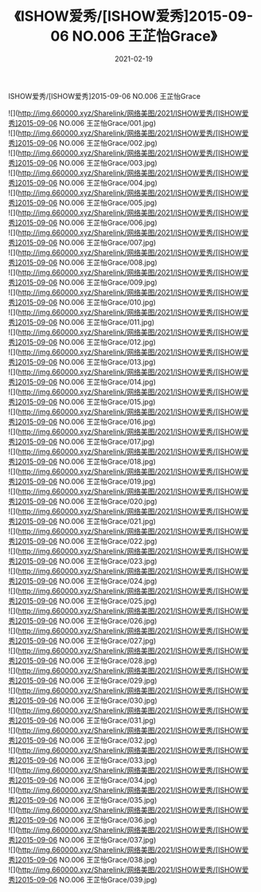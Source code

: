 ﻿---
layout: post
title:  《ISHOW爱秀/[ISHOW爱秀]2015-09-06 NO.006 王芷怡Grace》
date:   2021-02-19
img: http://img.660000.xyz/Sharelink/网络美图/2021/ISHOW爱秀/[ISHOW爱秀]2015-09-06 NO.006 王芷怡Grace/000.jpg
categories: [美女, 清纯, 唯美]
---

ISHOW爱秀/[ISHOW爱秀]2015-09-06 NO.006 王芷怡Grace

 ![](http://img.660000.xyz/Sharelink/网络美图/2021/ISHOW爱秀/[ISHOW爱秀]2015-09-06 NO.006 王芷怡Grace/001.jpg) <br>![](http://img.660000.xyz/Sharelink/网络美图/2021/ISHOW爱秀/[ISHOW爱秀]2015-09-06 NO.006 王芷怡Grace/002.jpg) <br>![](http://img.660000.xyz/Sharelink/网络美图/2021/ISHOW爱秀/[ISHOW爱秀]2015-09-06 NO.006 王芷怡Grace/003.jpg) <br>![](http://img.660000.xyz/Sharelink/网络美图/2021/ISHOW爱秀/[ISHOW爱秀]2015-09-06 NO.006 王芷怡Grace/004.jpg) <br>![](http://img.660000.xyz/Sharelink/网络美图/2021/ISHOW爱秀/[ISHOW爱秀]2015-09-06 NO.006 王芷怡Grace/005.jpg) <br>![](http://img.660000.xyz/Sharelink/网络美图/2021/ISHOW爱秀/[ISHOW爱秀]2015-09-06 NO.006 王芷怡Grace/006.jpg) <br>![](http://img.660000.xyz/Sharelink/网络美图/2021/ISHOW爱秀/[ISHOW爱秀]2015-09-06 NO.006 王芷怡Grace/007.jpg) <br>![](http://img.660000.xyz/Sharelink/网络美图/2021/ISHOW爱秀/[ISHOW爱秀]2015-09-06 NO.006 王芷怡Grace/008.jpg) <br>![](http://img.660000.xyz/Sharelink/网络美图/2021/ISHOW爱秀/[ISHOW爱秀]2015-09-06 NO.006 王芷怡Grace/009.jpg) <br>![](http://img.660000.xyz/Sharelink/网络美图/2021/ISHOW爱秀/[ISHOW爱秀]2015-09-06 NO.006 王芷怡Grace/010.jpg) <br>![](http://img.660000.xyz/Sharelink/网络美图/2021/ISHOW爱秀/[ISHOW爱秀]2015-09-06 NO.006 王芷怡Grace/011.jpg) <br>![](http://img.660000.xyz/Sharelink/网络美图/2021/ISHOW爱秀/[ISHOW爱秀]2015-09-06 NO.006 王芷怡Grace/012.jpg) <br>![](http://img.660000.xyz/Sharelink/网络美图/2021/ISHOW爱秀/[ISHOW爱秀]2015-09-06 NO.006 王芷怡Grace/013.jpg) <br>![](http://img.660000.xyz/Sharelink/网络美图/2021/ISHOW爱秀/[ISHOW爱秀]2015-09-06 NO.006 王芷怡Grace/014.jpg) <br>![](http://img.660000.xyz/Sharelink/网络美图/2021/ISHOW爱秀/[ISHOW爱秀]2015-09-06 NO.006 王芷怡Grace/015.jpg) <br>![](http://img.660000.xyz/Sharelink/网络美图/2021/ISHOW爱秀/[ISHOW爱秀]2015-09-06 NO.006 王芷怡Grace/016.jpg) <br>![](http://img.660000.xyz/Sharelink/网络美图/2021/ISHOW爱秀/[ISHOW爱秀]2015-09-06 NO.006 王芷怡Grace/017.jpg) <br>![](http://img.660000.xyz/Sharelink/网络美图/2021/ISHOW爱秀/[ISHOW爱秀]2015-09-06 NO.006 王芷怡Grace/018.jpg) <br>![](http://img.660000.xyz/Sharelink/网络美图/2021/ISHOW爱秀/[ISHOW爱秀]2015-09-06 NO.006 王芷怡Grace/019.jpg) <br>![](http://img.660000.xyz/Sharelink/网络美图/2021/ISHOW爱秀/[ISHOW爱秀]2015-09-06 NO.006 王芷怡Grace/020.jpg) <br>![](http://img.660000.xyz/Sharelink/网络美图/2021/ISHOW爱秀/[ISHOW爱秀]2015-09-06 NO.006 王芷怡Grace/021.jpg) <br>![](http://img.660000.xyz/Sharelink/网络美图/2021/ISHOW爱秀/[ISHOW爱秀]2015-09-06 NO.006 王芷怡Grace/022.jpg) <br>![](http://img.660000.xyz/Sharelink/网络美图/2021/ISHOW爱秀/[ISHOW爱秀]2015-09-06 NO.006 王芷怡Grace/023.jpg) <br>![](http://img.660000.xyz/Sharelink/网络美图/2021/ISHOW爱秀/[ISHOW爱秀]2015-09-06 NO.006 王芷怡Grace/024.jpg) <br>![](http://img.660000.xyz/Sharelink/网络美图/2021/ISHOW爱秀/[ISHOW爱秀]2015-09-06 NO.006 王芷怡Grace/025.jpg) <br>![](http://img.660000.xyz/Sharelink/网络美图/2021/ISHOW爱秀/[ISHOW爱秀]2015-09-06 NO.006 王芷怡Grace/026.jpg) <br>![](http://img.660000.xyz/Sharelink/网络美图/2021/ISHOW爱秀/[ISHOW爱秀]2015-09-06 NO.006 王芷怡Grace/027.jpg) <br>![](http://img.660000.xyz/Sharelink/网络美图/2021/ISHOW爱秀/[ISHOW爱秀]2015-09-06 NO.006 王芷怡Grace/028.jpg) <br>![](http://img.660000.xyz/Sharelink/网络美图/2021/ISHOW爱秀/[ISHOW爱秀]2015-09-06 NO.006 王芷怡Grace/029.jpg) <br>![](http://img.660000.xyz/Sharelink/网络美图/2021/ISHOW爱秀/[ISHOW爱秀]2015-09-06 NO.006 王芷怡Grace/030.jpg) <br>![](http://img.660000.xyz/Sharelink/网络美图/2021/ISHOW爱秀/[ISHOW爱秀]2015-09-06 NO.006 王芷怡Grace/031.jpg) <br>![](http://img.660000.xyz/Sharelink/网络美图/2021/ISHOW爱秀/[ISHOW爱秀]2015-09-06 NO.006 王芷怡Grace/032.jpg) <br>![](http://img.660000.xyz/Sharelink/网络美图/2021/ISHOW爱秀/[ISHOW爱秀]2015-09-06 NO.006 王芷怡Grace/033.jpg) <br>![](http://img.660000.xyz/Sharelink/网络美图/2021/ISHOW爱秀/[ISHOW爱秀]2015-09-06 NO.006 王芷怡Grace/034.jpg) <br>![](http://img.660000.xyz/Sharelink/网络美图/2021/ISHOW爱秀/[ISHOW爱秀]2015-09-06 NO.006 王芷怡Grace/035.jpg) <br>![](http://img.660000.xyz/Sharelink/网络美图/2021/ISHOW爱秀/[ISHOW爱秀]2015-09-06 NO.006 王芷怡Grace/036.jpg) <br>![](http://img.660000.xyz/Sharelink/网络美图/2021/ISHOW爱秀/[ISHOW爱秀]2015-09-06 NO.006 王芷怡Grace/037.jpg) <br>![](http://img.660000.xyz/Sharelink/网络美图/2021/ISHOW爱秀/[ISHOW爱秀]2015-09-06 NO.006 王芷怡Grace/038.jpg) <br>![](http://img.660000.xyz/Sharelink/网络美图/2021/ISHOW爱秀/[ISHOW爱秀]2015-09-06 NO.006 王芷怡Grace/039.jpg) <br>
